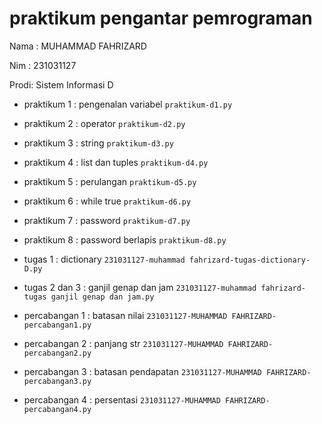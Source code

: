 # praktikum pengantar pemrograman
<p> Nama : MUHAMMAD FAHRIZARD </p>
<P> Nim  : 231031127</P>
<P> Prodi: Sistem Informasi D </P>

* praktikum 1 : pengenalan variabel
  `praktikum-d1.py`

* praktikum 2 : operator
  `praktikum-d2.py`

* praktikum 3 : string
  `praktikum-d3.py`

* praktikum 4 : list dan tuples
  `praktikum-d4.py`

* praktikum 5 : perulangan
  `praktikum-d5.py`

* praktikum 6 : while true
  `praktikum-d6.py`

* praktikum 7 : password
  `praktikum-d7.py`

* praktikum 8 : password berlapis
  `praktikum-d8.py`
  
* tugas 1 : dictionary
  `231031127-muhammad fahrizard-tugas-dictionary-D.py`
  
* tugas 2 dan 3 : ganjil genap dan jam
  `231031127-muhammad fahrizard-tugas ganjil genap dan jam.py`

* percabangan 1 : batasan nilai
  `231031127-MUHAMMAD FAHRIZARD-percabangan1.py`

* percabangan 2 : panjang str
  `231031127-MUHAMMAD FAHRIZARD-percabangan2.py`

* percabangan 3 : batasan pendapatan
  `231031127-MUHAMMAD FAHRIZARD-percabangan3.py`

* percabangan 4 : persentasi
  `231031127-MUHAMMAD FAHRIZARD-percabangan4.py`
